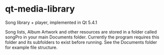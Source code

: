 # qt-media-library
Song library + player, implemented in Qt 5.4.1

Song lists, Album Artwork and other resources are stored in a folder called songPro in your main Documents folder.
Currently the program requires this folder and its subfolders to exist before running.
See the Documents folder for example file structure.
